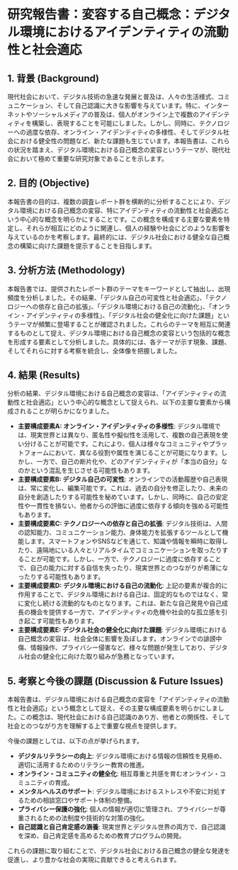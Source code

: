 # 研究報告書：変容する自己概念：デジタル環境におけるアイデンティティの流動性と社会適応

## 1. 背景 (Background)
現代社会において、デジタル技術の急速な発展と普及は、人々の生活様式、コミュニケーション、そして自己認識に大きな影響を与えています。特に、インターネットやソーシャルメディアの普及は、個人がオンライン上で複数のアイデンティティを構築し、表現することを可能にしました。しかし、同時に、テクノロジーへの過度な依存、オンライン・アイデンティティの多様性、そしてデジタル社会における健全性の問題など、新たな課題も生じています。本報告書は、これらの状況を踏まえ、デジタル環境における自己概念の変容というテーマが、現代社会において極めて重要な研究対象であることを示します。

## 2. 目的 (Objective)
本報告書の目的は、複数の調査レポート群を横断的に分析することにより、デジタル環境における自己概念の変容、特にアイデンティティの流動性と社会適応という中心的な概念を明らかにすることです。この概念を構成する主要な要素を特定し、それらが相互にどのように関連し、個人の経験や社会にどのような影響を与えているのかを考察します。最終的には、デジタル社会における健全な自己概念の構築に向けた課題を提示することを目指します。

## 3. 分析方法 (Methodology)
本報告書では、提供されたレポート群のテーマをキーワードとして抽出し、出現頻度を分析しました。その結果、「デジタル自己の可変性と社会適応」、「テクノロジーへの依存と自己の拡張」、「デジタル環境における自己の流動化」、「オンライン・アイデンティティの多様性」、「デジタル社会の健全化に向けた課題」というテーマが頻繁に登場することが確認されました。これらのテーマを相互に関連するものとして捉え、デジタル環境における自己概念の変容という包括的な概念を形成する要素として分析しました。具体的には、各テーマが示す現象、課題、そしてそれらに対する考察を統合し、全体像を把握しました。

## 4. 結果 (Results)
分析の結果、デジタル環境における自己概念の変容は、「アイデンティティの流動性と社会適応」という中心的な概念として捉えられ、以下の主要な要素から構成されることが明らかになりました。

- **主要構成要素A: オンライン・アイデンティティの多様性**: デジタル環境では、現実世界とは異なり、匿名性や擬似性を活用して、複数の自己表現を使い分けることが可能です。これにより、個人は様々なコミュニティやプラットフォームにおいて、異なる役割や属性を演じることが可能になります。しかし、一方で、自己の断片化や、どのアイデンティティが「本当の自分」なのかという混乱を生じさせる可能性もあります。
- **主要構成要素B: デジタル自己の可変性**: オンラインでの活動履歴や自己表現は、常に変化し、編集可能です。これは、過去の自分を修正したり、未来の自分を創造したりする可能性を秘めています。しかし、同時に、自己の安定性や一貫性を損ない、他者からの評価に過度に依存する傾向を強める可能性もあります。
- **主要構成要素C: テクノロジーへの依存と自己の拡張**: デジタル技術は、人間の認知能力、コミュニケーション能力、身体能力を拡張するツールとして機能します。スマートフォンやSNSなどを通じて、知識や情報を瞬時に取得したり、遠隔地にいる人々とリアルタイムでコミュニケーションを取ったりすることが可能です。しかし、一方で、テクノロジーに過度に依存することで、自己の能力に対する自信を失ったり、現実世界とのつながりが希薄になったりする可能性もあります。
- **主要構成要素D: デジタル環境における自己の流動化**: 上記の要素が複合的に作用することで、デジタル環境における自己は、固定的なものではなく、常に変化し続ける流動的なものとなります。これは、新たな自己発見や自己成長の機会を提供する一方で、アイデンティティの危機や社会的な孤立感を引き起こす可能性もあります。
- **主要構成要素E: デジタル社会の健全化に向けた課題**: デジタル環境における自己概念の変容は、社会全体に影響を及ぼします。オンラインでの誹謗中傷、情報操作、プライバシー侵害など、様々な問題が発生しており、デジタル社会の健全化に向けた取り組みが急務となっています。

## 5. 考察と今後の課題 (Discussion & Future Issues)
本報告書は、デジタル環境における自己概念の変容を「アイデンティティの流動性と社会適応」という概念として捉え、その主要な構成要素を明らかにしました。この概念は、現代社会における自己認識のあり方、他者との関係性、そして社会とのつながり方を理解する上で重要な視点を提供します。

今後の課題としては、以下の点が挙げられます。

*   **デジタルリテラシーの向上**: デジタル環境における情報の信頼性を見極め、適切に活用するためのリテラシー教育の推進。
*   **オンライン・コミュニティの健全化**: 相互尊重と共感を育むオンライン・コミュニティの育成。
*   **メンタルヘルスのサポート**: デジタル環境におけるストレスや不安に対処するための相談窓口やサポート体制の整備。
*   **プライバシー保護の強化**: 個人の情報が適切に管理され、プライバシーが尊重されるための法制度や技術的な対策の強化。
*   **自己認識と自己肯定感の涵養**: 現実世界とデジタル世界の両方で、自己認識を深め、自己肯定感を高めるための教育プログラムの開発。

これらの課題に取り組むことで、デジタル社会における自己概念の健全な発達を促進し、より豊かな社会の実現に貢献できると考えられます。
